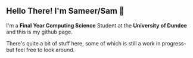 
## Hello There! I'm Sameer/Sam 👋
I'm a **Final Year Computing Science** Student at the **University of Dundee** and this is my github page.   

There's quite a bit of stuff here, some of which is still a work in progress- but feel free to look around.  

